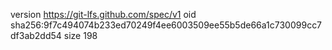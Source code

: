 version https://git-lfs.github.com/spec/v1
oid sha256:9f7c494074b233ed70249f4ee6003509ee55b5de66a1c730099cc7df3ab2dd54
size 198
